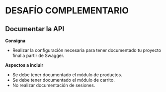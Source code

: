 # **DESAFÍO COMPLEMENTARIO** 
##  **Documentar la API**


**Consigna**
- Realizar la configuración necesaria para tener documentado tu proyecto final a partir de Swagger.

**Aspectos a incluir**
- Se debe tener documentado el módulo de productos.
- Se debe tener documentado el módulo de carrito.
- No realizar documentación de sesiones.
